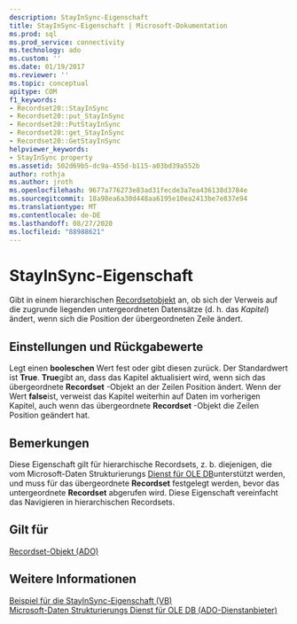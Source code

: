 ```yaml
---
description: StayInSync-Eigenschaft
title: StayInSync-Eigenschaft | Microsoft-Dokumentation
ms.prod: sql
ms.prod_service: connectivity
ms.technology: ado
ms.custom: ''
ms.date: 01/19/2017
ms.reviewer: ''
ms.topic: conceptual
apitype: COM
f1_keywords:
- Recordset20::StayInSync
- Recordset20::put_StayInSync
- Recordset20::PutStayInSync
- Recordset20::get_StayInSync
- Recordset20::GetStayInSync
helpviewer_keywords:
- StayInSync property
ms.assetid: 502d69b5-dc9a-455d-b115-a03bd39a552b
author: rothja
ms.author: jroth
ms.openlocfilehash: 9677a776273e83ad31fecde3a7ea436138d3784e
ms.sourcegitcommit: 18a98ea6a30d448aa6195e10ea2413be7e837e94
ms.translationtype: MT
ms.contentlocale: de-DE
ms.lasthandoff: 08/27/2020
ms.locfileid: "88988621"
---
```

# <a name="stayinsync-property"></a>StayInSync-Eigenschaft
Gibt in einem hierarchischen [Recordsetobjekt](./recordset-object-ado.md) an, ob sich der Verweis auf die zugrunde liegenden untergeordneten Datensätze (d. h. das *Kapitel*) ändert, wenn sich die Position der übergeordneten Zeile ändert.  
  
## <a name="settings-and-return-values"></a>Einstellungen und Rückgabewerte  
 Legt einen **booleschen** Wert fest oder gibt diesen zurück. Der Standardwert ist **True**. **True**gibt an, dass das Kapitel aktualisiert wird, wenn sich das übergeordnete **Recordset** -Objekt an der Zeilen Position ändert. Wenn der Wert **false**ist, verweist das Kapitel weiterhin auf Daten im vorherigen Kapitel, auch wenn das übergeordnete **Recordset** -Objekt die Zeilen Position geändert hat.  
  
## <a name="remarks"></a>Bemerkungen  
 Diese Eigenschaft gilt für hierarchische Recordsets, z. b. diejenigen, die vom Microsoft-Daten Strukturierungs [Dienst für OLE DB](../../guide/appendixes/microsoft-data-shaping-service-for-ole-db-ado-service-provider.md)unterstützt werden, und muss für das übergeordnete **Recordset** festgelegt werden, bevor das untergeordnete **Recordset** abgerufen wird. Diese Eigenschaft vereinfacht das Navigieren in hierarchischen Recordsets.  
  
## <a name="applies-to"></a>Gilt für  
 [Recordset-Objekt (ADO)](./recordset-object-ado.md)  
  
## <a name="see-also"></a>Weitere Informationen  
 [Beispiel für die StayInSync-Eigenschaft (VB)](./stayinsync-property-example-vb.md)   
 [Microsoft-Daten Strukturierungs Dienst für OLE DB (ADO-Dienstanbieter)](../../guide/appendixes/microsoft-data-shaping-service-for-ole-db-ado-service-provider.md)